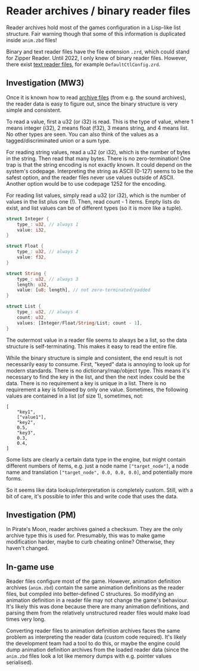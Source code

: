 # Reader archives / binary reader files

Reader archives hold most of the games configuration in a Lisp-like list structure. Fair warning though that some of this information is duplicated inside `anim.zbd` files!

Binary and text reader files have the file extension `.zrd`, which could stand for Zipper Reader. Until 2022, I only knew of binary reader files. However, there exist [text reader files](text-reader-files.md), for example `DefaultCtlConfig.zrd`.

## Investigation (MW3)

Once it is known how to read [archive files](archive-files.md) (from e.g. the sound archives), the reader data is easy to figure out, since the binary structure is very simple and consistent.

To read a value, first a u32 (or i32) is read. This is the type of value, where 1 means integer (i32), 2 means float (f32), 3 means string, and 4 means list. No other types are seen. You can also think of the values as a tagged/discriminated union or a sum type.

For reading string values, read a u32 (or i32), which is the number of bytes in the string. Then read that many bytes. There is no zero-termination! One trap is that the string encoding is not exactly known. It could depend on the system's codepage. Interpreting the string as ASCII (0-127) seems to be the safest option, and the reader files never use values outside of ASCII. Another option would be to use codepage 1252 for the encoding.

For reading list values, simply read a u32 (or i32), which is the number of values in the list plus one (!). Then, read count - 1 items. Empty lists do exist, and list values can be of different types (so it is more like a tuple).

```rust
struct Integer {
    type_: u32, // always 1
    value: i32,
}

struct Float {
    type_: u32, // always 2
    value: f32,
}

struct String {
    type_: u32, // always 3
    length: u32,
    value: [u8; length], // not zero-terminated/padded
}

struct List {
    type_: u32, // always 4
    count: u32,
    values: [Integer/Float/String/List; count - 1],
}
```

The outermost value in a reader file seems to always be a list, so the data structure is self-terminating. This makes it easy to read the entire file.

While the binary structure is simple and consistent, the end result is not necessarily easy to consume. First, "keyed" data is annoying to look up for modern standards. There is no dictionary/map/object type. This means it's necessary to find the key in the list, and then the next index could be the data. There is no requirement a key is unique in a list. There is no requirement a key is followed by only one value. Sometimes, the following values are contained in a list (of size 1), sometimes, not:

```
[
    "key1",
    ["value1"],
    "key2",
    0.5,
    "key3",
    0.3,
    0.4,
]
```

Some lists are clearly a certain data type in the engine, but might contain different numbers of items, e.g. just a node name `["target_node"]`, a node name and translation `["target_node", 0.0, 0.0, 0.0]`, and potentially more forms.

So it seems like data lookup/interpretation is completely custom. Still, with a bit of care, it's possible to infer this and write code that uses the data.

## Investigation (PM)

In Pirate's Moon, reader archives gained a checksum. They are the only archive type this is used for. Presumably, this was to make game modification harder, maybe to curb cheating online? Otherwise, they haven't changed.

## In-game use

Reader files configure most of the game. However, animation definition archives (`anim.zbd`) contain the same animation definitions as the reader files, but compiled into better-defined C structures. So modifying an animation definition in a reader file may not change the game's behaviour. It's likely this was done because there are many animation definitions, and parsing them from the relatively unstructured reader files would make load times very long.

Converting reader files to animation definition archives faces the same problem as interpreting the reader data (custom code required). It's likely the development team had a tool to do this, or maybe the engine could dump animation definition archives from the loaded reader data (since the `anim.zbd` files look a lot like memory dumps with e.g. pointer values serialised).
